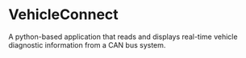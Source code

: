 # VehicleConnect

A python-based application that reads and displays real-time vehicle diagnostic information from a CAN bus system.
